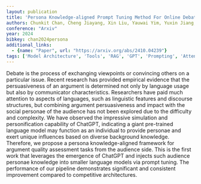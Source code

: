```yaml
---
layout: publication
title: 'Persona Knowledge-aligned Prompt Tuning Method For Online Debate'
authors: Chunkit Chan, Cheng Jiayang, Xin Liu, Yauwai Yim, Yuxin Jiang, Zheye Deng, Haoran Li, Yangqiu Song, Ginny Y. Wong, Simon See
conference: "Arxiv"
year: 2024
bibkey: chan2024persona
additional_links:
  - {name: "Paper", url: "https://arxiv.org/abs/2410.04239"}
tags: ['Model Architecture', 'Tools', 'RAG', 'GPT', 'Prompting', 'Attention Mechanism']
---
```

Debate is the process of exchanging viewpoints or convincing others on a
particular issue. Recent research has provided empirical evidence that the
persuasiveness of an argument is determined not only by language usage but also
by communicator characteristics. Researchers have paid much attention to
aspects of languages, such as linguistic features and discourse structures, but
combining argument persuasiveness and impact with the social personae of the
audience has not been explored due to the difficulty and complexity. We have
observed the impressive simulation and personification capability of ChatGPT,
indicating a giant pre-trained language model may function as an individual to
provide personae and exert unique influences based on diverse background
knowledge. Therefore, we propose a persona knowledge-aligned framework for
argument quality assessment tasks from the audience side. This is the first
work that leverages the emergence of ChatGPT and injects such audience personae
knowledge into smaller language models via prompt tuning. The performance of
our pipeline demonstrates significant and consistent improvement compared to
competitive architectures.
